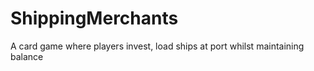 # ShippingMerchants
A card game where players invest, load ships at port whilst maintaining balance
